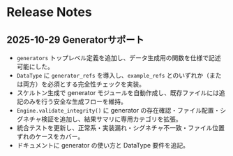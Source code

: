 # Release Notes

## 2025-10-29 Generatorサポート

- `generators` トップレベル定義を追加し、データ生成用の関数を仕様で記述可能にした。
- `DataType` に `generator_refs` を導入し、`example_refs` とのいずれか（または両方）を必須とする完全性チェックを実装。
- スケルトン生成で generator モジュールを自動作成し、既存ファイルには追記のみを行う安全な生成フローを維持。
- `Engine.validate_integrity()` に generator の存在確認・ファイル配置・シグネチャ検証を追加し、結果サマリに専用カテゴリを拡張。
- 統合テストを更新し、正常系・実装漏れ・シグネチャ不一致・ファイル位置ずれのケースをカバー。
- ドキュメントに generator の使い方と DataType 要件を追記。
